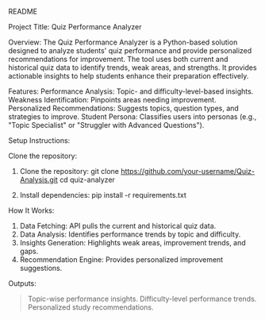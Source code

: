 README

Project Title: Quiz Performance Analyzer

Overview:
The Quiz Performance Analyzer is a Python-based solution designed to analyze students' quiz performance and provide personalized recommendations for improvement. The tool uses both current and historical quiz data to identify trends, weak areas, and strengths. It provides actionable insights to help students enhance their preparation effectively.

Features:
Performance Analysis: Topic- and difficulty-level-based insights.
Weakness Identification: Pinpoints areas needing improvement.
Personalized Recommendations: Suggests topics, question types, and strategies to improve.
Student Persona: Classifies users into personas (e.g., "Topic Specialist" or "Struggler with Advanced Questions").

Setup Instructions:

Clone the repository:

1. Clone the repository:
   git clone https://github.com/your-username/Quiz-Analysis.git
   cd quiz-analyzer

2. Install dependencies:
   pip install -r requirements.txt

How It Works:

1. Data Fetching: API pulls the current and historical quiz data.
2. Data Analysis: Identifies performance trends by topic and difficulty.
3. Insights Generation: Highlights weak areas, improvement trends, and gaps.
4. Recommendation Engine: Provides personalized improvement suggestions.

Outputs:

> Topic-wise performance insights.
> Difficulty-level performance trends.
> Personalized study recommendations.
